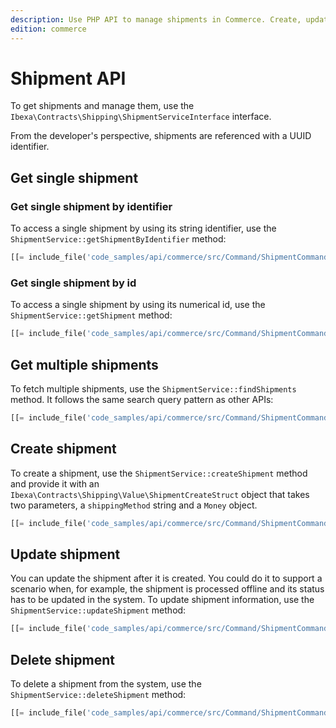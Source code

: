 ```yaml
---
description: Use PHP API to manage shipments in Commerce. Create, update and delete shipments.
edition: commerce
---
```


# Shipment API

To get shipments and manage them, use the `Ibexa\Contracts\Shipping\ShipmentServiceInterface` interface.

From the developer's perspective, shipments are referenced with a UUID identifier.

## Get single shipment 

### Get single shipment by identifier

To access a single shipment by using its string identifier, use the `ShipmentService::getShipmentByIdentifier` method:

``` php
[[= include_file('code_samples/api/commerce/src/Command/ShipmentCommand.php', 69, 78) =]]
```

### Get single shipment by id

To access a single shipment by using its numerical id, use the `ShipmentService::getShipment` method:

``` php
[[= include_file('code_samples/api/commerce/src/Command/ShipmentCommand.php', 57, 67) =]]
```

## Get multiple shipments

To fetch multiple shipments, use the `ShipmentService::findShipments` method. 
It follows the same search query pattern as other APIs:

``` php
[[= include_file('code_samples/api/commerce/src/Command/ShipmentCommand.php', 80, 99) =]]
```

## Create shipment

To create a shipment, use the `ShipmentService::createShipment` method and provide it with 
an `Ibexa\Contracts\Shipping\Value\ShipmentCreateStruct` object that takes two parameters, a `shippingMethod` string and a `Money` object.

``` php
[[= include_file('code_samples/api/commerce/src/Command/ShipmentCommand.php', 101, 115) =]]
```

## Update shipment

You can update the shipment after it is created. 
You could do it to support a scenario when, for example, the shipment is processed offline and its status has to be updated in the system. 
To update shipment information, use the `ShipmentService::updateShipment` method:

``` php
[[= include_file('code_samples/api/commerce/src/Command/ShipmentCommand.php', 117, 128) =]]
```
## Delete shipment

To delete a shipment from the system, use the `ShipmentService::deleteShipment` method:


``` php
[[= include_file('code_samples/api/commerce/src/Command/ShipmentCommand.php', 130, 131) =]]
```
